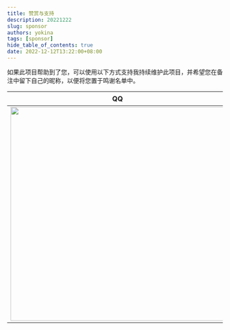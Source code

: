 ```yaml
---
title: 赞赏与支持
description: 20221222
slug: sponsor
authors: yokina
tags: [sponsor]
hide_table_of_contents: true
date: 2022-12-12T13:22:00+08:00
---
```


如果此项目帮助到了您，可以使用以下方式支持我持续维护此项目，并希望您在备注中留下自己的昵称，以便将您置于鸣谢名单中。

| QQ                                            | 微信                                              | 支付宝                                                                                                        |
| --------------------------------------------- | ------------------------------------------------- | ------------------------------------------------------------------------------------------------------------- |
| <img src='../img/pay_qq.jpg' width='500px' /> | <img src='../img/pay_wechat.jpg' width='500px' /> | <a href='https://qr.alipay.com/fkx104813m3yz3hluzvolab'><img src='../img/pay_alipay.jpg' width='500px' /></a> |